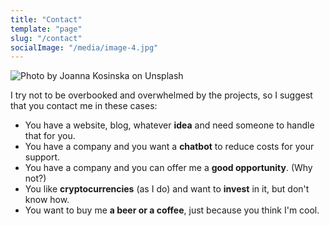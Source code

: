 ```yaml
---
title: "Contact"
template: "page"
slug: "/contact"
socialImage: "/media/image-4.jpg"
---
```


![Photo by Joanna Kosinska on Unsplash](/media/image-4.jpg)

I try not to be overbooked and overwhelmed by the projects, so I suggest that you contact me in these cases:
+ You have a website, blog, whatever **idea** and need someone to handle that for you.
+ You have a company and you want a **chatbot** to reduce costs for your support.
+ You have a company and you can offer me a **good opportunity**. (Why not?)
+ You like **cryptocurrencies** (as I do) and want to **invest** in it, but don't know how.
+ You want to buy me **a beer or a coffee**, just because you think I'm cool.
